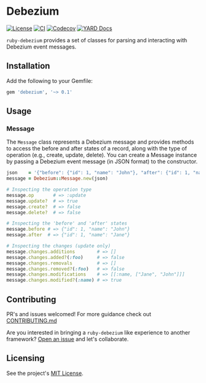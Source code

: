 # Debezium

[![License](https://img.shields.io/badge/license-MIT-blue.svg)](https://github.com/tatethurston/ruby-debezium/blob/main/LICENSE)
[![CI](https://github.com/tatethurston/ruby-debezium/actions/workflows/ci.yml/badge.svg)](https://github.com/tatethurston/ruby-debezium/actions/workflows/ci.yml)
[![Codecov](https://img.shields.io/codecov/c/github/tatethurston/ruby-debezium/main.svg?style=flat-square)](https://codecov.io/gh/tatethurston/ruby-debezium)
[![YARD Docs](https://img.shields.io/badge/docs-YARD-blue.svg)](https://tatethurston.github.io/ruby-debezium/)

`ruby-debezium` provides a set of classes for parsing and interacting with Debezium event messages.

## Installation

Add the following to your Gemfile:

```ruby
gem 'debezium', '~> 0.1'
```

## Usage

### Message

The `Message` class represents a Debezium message and provides methods to access the before and after states of a record, along with the type of operation (e.g., create, update, delete). You can create a Message instance by passing a Debezium event message (in JSON format) to the constructor.

```ruby
json    = '{"before": {"id": 1, "name": "John"}, "after": {"id": 1, "name": "Jane"}, "op": "u"}'
message = Debezium::Message.new(json)

# Inspecting the operation type
message.op       # => :update
message.update?  # => true
message.create?  # => false
message.delete?  # => false

# Inspecting the 'before' and 'after' states
message.before # => {"id": 1, "name": "John"}
message.after  # => {"id": 1, "name": "Jane"}

# Inspecting the changes (update only)
message.changes.additions        # => []
message.changes.added?(:foo)     # => false
message.changes.removals         # => []
message.changes.removed?(:foo)   # => false
message.changes.modifications    # => [[:name, ["Jane", "John"]]]
message.changes.modified?(:name) # => true
```

## Contributing

PR's and issues welcomed! For more guidance check out [CONTRIBUTING.md](https://github.com/tatethurston/ruby-debezium/blob/main/CONTRIBUTING.md)

Are you interested in bringing a `ruby-debezium` like experience to another framework? [Open an issue](https://github.com/tatethurston/ruby-debezium/issues/new) and let's collaborate.

## Licensing

See the project's [MIT License](https://github.com/tatethurston/ruby-debezium/blob/main/LICENSE).
